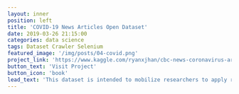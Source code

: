 ```yaml
---
layout: inner
position: left
title: 'COVID-19 News Articles Open Dataset'
date: 2019-03-26 21:15:00
categories: data science
tags: Dataset Crawler Selenium
featured_image: '/img/posts/04-covid.png'
project_link: 'https://www.kaggle.com/ryanxjhan/cbc-news-coronavirus-articles-march-26'
button_text: 'Visit Project'
button_icon: 'book'
lead_text: 'This dataset is intended to mobilize researchers to apply recent advances in natural language processing to generate new insights in support of the fight against this infectious disease and future pandemics. The news articles will be updated weekly and more news agencies covering more countries will be continuously added at a later date.'
---
```


